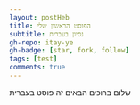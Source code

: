 ```yaml
---
layout: postHeb
title: הפוסט הראשון שלי
subtitle: נסיון בעברית
gh-repo: itay-ye
gh-badge: [star, fork, follow]
tags: [test]
comments: true
---
```

שלום ברוכים הבאים
זה פוסט בעברית
